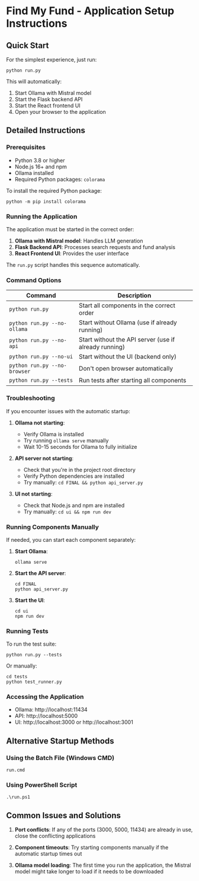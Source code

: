 # Find My Fund - Application Setup Instructions

## Quick Start

For the simplest experience, just run:

```
python run.py
```

This will automatically:
1. Start Ollama with Mistral model
2. Start the Flask backend API
3. Start the React frontend UI
4. Open your browser to the application

## Detailed Instructions

### Prerequisites

- Python 3.8 or higher
- Node.js 16+ and npm
- Ollama installed
- Required Python packages: `colorama`

To install the required Python package:
```
python -m pip install colorama
```

### Running the Application

The application must be started in the correct order:

1. **Ollama with Mistral model**: Handles LLM generation
2. **Flask Backend API**: Processes search requests and fund analysis
3. **React Frontend UI**: Provides the user interface

The `run.py` script handles this sequence automatically.

### Command Options

| Command | Description |
|---------|-------------|
| `python run.py` | Start all components in the correct order |
| `python run.py --no-ollama` | Start without Ollama (use if already running) |
| `python run.py --no-api` | Start without the API server (use if already running) |
| `python run.py --no-ui` | Start without the UI (backend only) |
| `python run.py --no-browser` | Don't open browser automatically |
| `python run.py --tests` | Run tests after starting all components |

### Troubleshooting

If you encounter issues with the automatic startup:

1. **Ollama not starting**:
   - Verify Ollama is installed
   - Try running `ollama serve` manually
   - Wait 10-15 seconds for Ollama to fully initialize

2. **API server not starting**:
   - Check that you're in the project root directory
   - Verify Python dependencies are installed
   - Try manually: `cd FINAL && python api_server.py`

3. **UI not starting**:
   - Check that Node.js and npm are installed
   - Try manually: `cd ui && npm run dev`

### Running Components Manually

If needed, you can start each component separately:

1. **Start Ollama**:
   ```
   ollama serve
   ```

2. **Start the API server**:
   ```
   cd FINAL
   python api_server.py
   ```

3. **Start the UI**:
   ```
   cd ui
   npm run dev
   ```

### Running Tests

To run the test suite:

```
python run.py --tests
```

Or manually:

```
cd tests
python test_runner.py
```

### Accessing the Application

- Ollama: http://localhost:11434
- API: http://localhost:5000
- UI: http://localhost:3000 or http://localhost:3001

## Alternative Startup Methods

### Using the Batch File (Windows CMD)

```
run.cmd
```

### Using PowerShell Script

```
.\run.ps1
```

## Common Issues and Solutions

1. **Port conflicts**: If any of the ports (3000, 5000, 11434) are already in use, close the conflicting applications

2. **Component timeouts**: Try starting components manually if the automatic startup times out

3. **Ollama model loading**: The first time you run the application, the Mistral model might take longer to load if it needs to be downloaded 